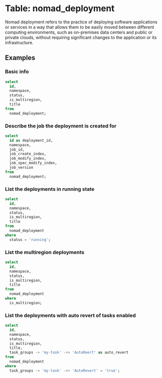 # Table: nomad_deployment

Nomad deployment refers to the practice of deploying software applications or services in a way that allows them to be easily moved between different computing environments, such as on-premises data centers and public or private clouds, without requiring significant changes to the application or its infrastructure.

## Examples

### Basic info

```sql
select
  id,
  namespace,
  status,
  is_multiregion,
  title
from
  nomad_deployment;
```

### Describe the job the deployment is created for

```sql
select
  id as deployment_id,
  namespace,
  job_id,
  job_create_index,
  job_modify_index,
  job_spec_modify_index,
  job_version
from
  nomad_deployment;
```

### List the deployments in running state

```sql
select
  id,
  namespace,
  status,
  is_multiregion,
  title
from
  nomad_deployment
where
  status = 'running';
```

### List the multiregion deployments

```sql
select
  id,
  namespace,
  status,
  is_multiregion,
  title
from
  nomad_deployment
where
  is_multiregion;
```

### List the deployments with auto revert of tasks enabled

```sql
select
  id,
  namespace,
  status,
  is_multiregion,
  title,
  task_groups -> 'my-task' ->> 'AutoReert' as auto_revert
from
  nomad_deployment
where
  task_groups -> 'my-task' ->> 'AutoRevert' = 'true';
```